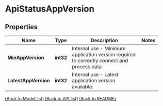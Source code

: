 # ApiStatusAppVersion

## Properties
Name | Type | Description | Notes
------------ | ------------- | ------------- | -------------
**MinAppVersion** | **int32** | Internal use - Minimum application version required to correctly connect and process data. | 
**LatestAppVersion** | **int32** | Internal use - Latest application version available. | 

[[Back to Model list]](../README.md#documentation-for-models) [[Back to API list]](../README.md#documentation-for-api-endpoints) [[Back to README]](../README.md)



